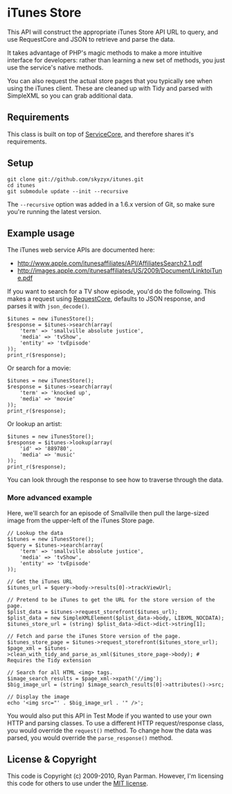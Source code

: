 # iTunes Store

This API will construct the appropriate iTunes Store API URL to query, and use RequestCore and JSON to retrieve and parse the data.

It takes advantage of PHP's magic methods to make a more intuitive interface for developers: rather than learning a new set of methods, you just use the service's native methods.

You can also request the actual store pages that you typically see when using the iTunes client. These are cleaned up with Tidy and parsed with SimpleXML so you can grab additional data.

## Requirements

This class is built on top of [ServiceCore](http://github.com/skyzyx/servicecore), and therefore shares it's requirements.

## Setup

	git clone git://github.com/skyzyx/itunes.git
	cd itunes
	git submodule update --init --recursive

The `--recursive` option was added in a 1.6.x version of Git, so make sure you're running the latest version.

## Example usage

The iTunes web service APIs are documented here:

* <http://www.apple.com/itunesaffiliates/API/AffiliatesSearch2.1.pdf>
* <http://images.apple.com/itunesaffiliates/US/2009/Document/LinktoiTune.pdf>

If you want to search for a TV show episode, you'd do the following. This makes a request using [RequestCore](http://github.com/skyzyx/requestcore), defaults to JSON response, and parses it with `json_decode()`.

	$itunes = new iTunesStore();
	$response = $itunes->search(array(
		'term' => 'smallville absolute justice',
		'media' => 'tvShow',
		'entity' => 'tvEpisode'
	));
	print_r($response);

Or search for a movie:

	$itunes = new iTunesStore();
	$response = $itunes->search(array(
		'term' => 'knocked up',
		'media' => 'movie'
	));
	print_r($response);

Or lookup an artist:

	$itunes = new iTunesStore();
	$response = $itunes->lookup(array(
		'id' => '889780',
		'media' => 'music'
	));
	print_r($response);

You can look through the response to see how to traverse through the data.

### More advanced example

Here, we'll search for an episode of Smallville then pull the large-sized image from the upper-left of the iTunes Store page.

	// Lookup the data
	$itunes = new iTunesStore();
	$query = $itunes->search(array(
		'term' => 'smallville absolute justice',
		'media' => 'tvShow',
		'entity' => 'tvEpisode'
	));

	// Get the iTunes URL
	$itunes_url = $query->body->results[0]->trackViewUrl;

	// Pretend to be iTunes to get the URL for the store version of the page.
	$plist_data = $itunes->request_storefront($itunes_url);
	$plist_data = new SimpleXMLElement($plist_data->body, LIBXML_NOCDATA);
	$itunes_store_url = (string) $plist_data->dict->dict->string[1];

	// Fetch and parse the iTunes Store version of the page.
	$itunes_store_page = $itunes->request_storefront($itunes_store_url);
	$page_xml = $itunes->clean_with_tidy_and_parse_as_xml($itunes_store_page->body); # Requires the Tidy extension

	// Search for all HTML <img> tags.
	$image_search_results = $page_xml->xpath('//img');
	$big_image_url = (string) $image_search_results[0]->attributes()->src;

	// Display the image
	echo '<img src="' . $big_image_url . '" />';

You would also put this API in Test Mode if you wanted to use your own HTTP and parsing classes. To use a different HTTP request/response class, you would override the <code>request()</code> method. To change how the data was parsed, you would override the <code>parse_response()</code> method.

## License & Copyright

This code is Copyright (c) 2009-2010, Ryan Parman. However, I'm licensing this code for others to use under the [MIT license](http://www.opensource.org/licenses/mit-license.php).
